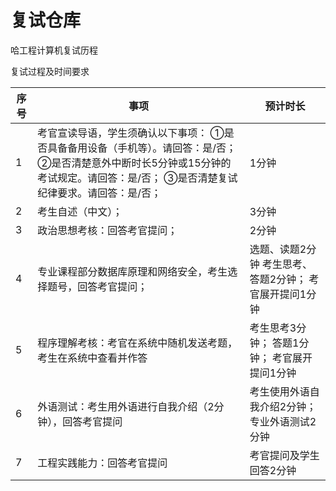 # 复试仓库
 哈工程计算机复试历程

复试过程及时间要求

| 序号 | 事项                                                         | 预计时长                                                  |
| ---- | ------------------------------------------------------------ | --------------------------------------------------------- |
| 1    | 考官宣读导语，学生须确认以下事项：  ①是否具备备用设备（手机等）。请回答：是/否；  ②是否清楚意外中断时长5分钟或15分钟的考试规定。请回答：是/否；  ③是否清楚复试纪律要求。请回答：是/否； | 1分钟                                                     |
| 2    | 考生自述（中文）；                                           | 3分钟                                                     |
| 3    | 政治思想考核：回答考官提问；                                 | 2分钟                                                     |
| 4    | 专业课程部分数据库原理和网络安全，考生选择题号，回答考官提问； | 选题、读题2分钟  考生思考、答题2分钟；  考官展开提问1分钟 |
| 5    | 程序理解考核：考官在系统中随机发送考题，考生在系统中查看并作答 | 考生思考3分钟；  答题1分钟；  考官展开提问1分钟           |
| 6    | 外语测试：考生用外语进行自我介绍（2分钟），回答考官提问      | 考生使用外语自我介绍2分钟；  专业外语测试2分钟            |
| 7    | 工程实践能力：回答考官提问                                   | 考官提问及学生回答2分钟                                   |